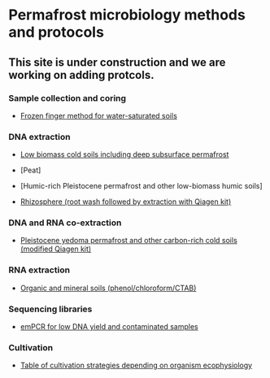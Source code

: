 # Permafrost microbiology methods and protocols
## This site is under construction and we are working on adding protcols.

### Sample collection and coring
* [Frozen finger method for water-saturated soils](https://github.com/rachelmackelprang/PermafrostMicrobiologyMethods/blob/main/USGS-SEL%20frozen%20finger%20protocol%202015%20v3.pdf)


### DNA extraction
* [Low biomass cold soils including deep subsurface permafrost](https://drive.google.com/file/d/12x01o8nRfSIoatZlof2N2x5F4dG3cKiZ/view?usp=drive_link)
  
* [Peat]
* [Humic-rich Pleistocene permafrost and other low-biomass humic soils]

* [Rhizosphere (root wash followed by extraction with Qiagen kit)](https://github.com/rachelmackelprang/PermafrostMicrobiologyMethods/blob/main/Rhizosphere%20DNA%20extraction%20protocol.pdf)

### DNA and RNA co-extraction
* [Pleistocene yedoma permafrost and other carbon-rich cold soils (modified Qiagen kit)](https://github.com/rachelmackelprang/PermafrostMicrobiologyMethods/blob/main/DNA%20RNA%20co-extraction%20from%20humic-rich%20soils.md#dna-rna-co-extraction-from-humic-rich-soils)

### RNA extraction
* [Organic and mineral soils (phenol/chloroform/CTAB)](https://github.com/rachelmackelprang/PermafrostMicrobiologyMethods/blob/main/RNAExtractionMineralOrganic.pdf)

### Sequencing libraries

* [emPCR for low DNA yield and contaminated samples](https://github.com/rachelmackelprang/PermafrostMicrobiologyMethods/blob/main/emPCR_protocol.pdf)

### Cultivation

* [Table of cultivation strategies depending on organism ecophysiology](https://github.com/rachelmackelprang/PermafrostMicrobiologyMethods/blob/main/Cultivation%20strategies%20for%20permafrost%20microorganisms.pdf)


